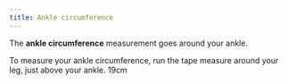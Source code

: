 ```yaml
---
title: Ankle circumference
---
```


The **ankle circumference** measurement goes around your ankle.

To measure your ankle circumference, run the tape measure around your leg, just above your ankle.
19cm
